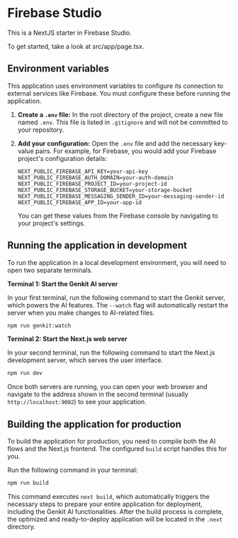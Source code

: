 # Firebase Studio

This is a NextJS starter in Firebase Studio.

To get started, take a look at src/app/page.tsx.

## Environment variables

This application uses environment variables to configure its connection to external services like Firebase. You must configure these before running the application.

1.  **Create a `.env` file:** In the root directory of the project, create a new file named `.env`. This file is listed in `.gitignore` and will not be committed to your repository.
2.  **Add your configuration:** Open the `.env` file and add the necessary key-value pairs. For example, for Firebase, you would add your Firebase project's configuration details:

    ```
    NEXT_PUBLIC_FIREBASE_API_KEY=your-api-key
    NEXT_PUBLIC_FIREBASE_AUTH_DOMAIN=your-auth-domain
    NEXT_PUBLIC_FIREBASE_PROJECT_ID=your-project-id
    NEXT_PUBLIC_FIREBASE_STORAGE_BUCKET=your-storage-bucket
    NEXT_PUBLIC_FIREBASE_MESSAGING_SENDER_ID=your-messaging-sender-id
    NEXT_PUBLIC_FIREBASE_APP_ID=your-app-id
    ```

    You can get these values from the Firebase console by navigating to your project's settings.

## Running the application in development

To run the application in a local development environment, you will need to open two separate terminals.

**Terminal 1: Start the Genkit AI server**

In your first terminal, run the following command to start the Genkit server, which powers the AI features. The `--watch` flag will automatically restart the server when you make changes to AI-related files.

```bash
npm run genkit:watch
```

**Terminal 2: Start the Next.js web server**

In your second terminal, run the following command to start the Next.js development server, which serves the user interface.

```bash
npm run dev
```

Once both servers are running, you can open your web browser and navigate to the address shown in the second terminal (usually `http://localhost:9002`) to see your application.

## Building the application for production

To build the application for production, you need to compile both the AI flows and the Next.js frontend. The configured `build` script handles this for you.

Run the following command in your terminal:

```bash
npm run build
```

This command executes `next build`, which automatically triggers the necessary steps to prepare your entire application for deployment, including the Genkit AI functionalities. After the build process is complete, the optimized and ready-to-deploy application will be located in the `.next` directory.
